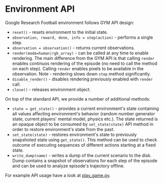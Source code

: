 # Environment API #
Google Research Football environment follows GYM API design:

* `reset()` - resets environment to the initial state.
* `observation, reward, done, info = step(action)` - performs a single step.
* `observation = observation()` - returns current observations.
* `render(mode=human|rgb_array)` - can be called at any time to enable rendering.
  The main difference from the GYM API is that calling `render` enables
  continuos rendering of the episode (no need to call the method on each step).
  Calling `render` enables pixels to be available in the observation.
  Note - rendering slows down `step` method significantly.
* `disable_render()` - disables rendering previously enabled with `render` call.
* `close()` - releases environment object.

On top of the standard API, we provide a number of additional methods:

* `state = get_state()` - provides a current environment's state containing
  all values affecting environment's behavior (random number generator state,
  current players' mental model, physics etc.). The state returned is an opaque
  object to be consumed by `set_state(state)` API method in order to restore
  environment's state from the past.
* `set_state(state)` - restores environment's state to previously snapshoted
  state using `get_state()`. This method can be used to check outcome of executing
  sequences of different actions starting at a fixed state.
* `write_dump(name)` - writes a dump of the current scenario to the disk. Dump
  contains a snapshot of observations for each step of the episode and can be used
  to analyze episode's trajectory offline.

For example API usage have a look at [play_game.py](../play_game.py).
